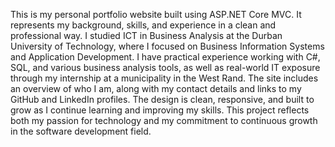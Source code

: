 This is my personal portfolio website built using ASP.NET Core MVC. It represents my background, skills, and experience in a clean and professional way. I studied ICT in Business Analysis at the Durban University of Technology, where I focused on Business Information Systems and Application Development. I have practical experience working with C#, SQL, and various business analysis tools, as well as real-world IT exposure through my internship at a municipality in the West Rand. The site includes an overview of who I am, along with my contact details and links to my GitHub and LinkedIn profiles. The design is clean, responsive, and built to grow as I continue learning and improving my skills. This project reflects both my passion for technology and my commitment to continuous growth in the software development field.
